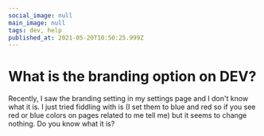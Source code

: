 ```yaml
---
social_image: null
main_image: null
tags: dev, help
published_at: 2021-05-20T10:50:25.999Z
---
```


# What is the branding option on DEV?

Recently, I saw the branding setting in my settings page and I don't know what it is. I just tried fiddling with is (I set them to blue and red so if you see red or blue colors on pages related to me tell me) but it seems to change nothing. Do you know what it is?
